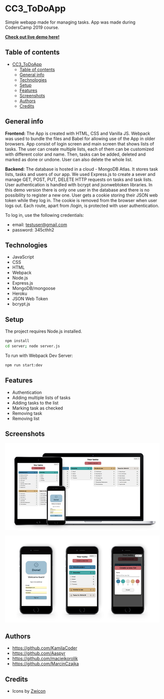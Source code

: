 # CC3_ToDoApp
Simple webapp made for managing tasks. App was made during CodersCamp 2019 course.

**[Check out live demo here!](https://radiant-ocean-56346.herokuapp.com/)**

## Table of contents
- [CC3_ToDoApp](#cc3todoapp)
  - [Table of contents](#table-of-contents)
  - [General info](#general-info)
  - [Technologies](#technologies)
  - [Setup](#setup)
  - [Features](#features)
  - [Screenshots](#screenshots)
  - [Authors](#authors)
  - [Credits](#credits)

## General info

**Frontend:**
The App is created with HTML, CSS and Vanilla JS. Webpack was used to bundle the files and Babel for allowing use of the App in older browsers.
App consist of login screen and main screen that shows lists of tasks. The user can create multiple lists, each of them can be customized with different color and name. Then, tasks can be added, deleted and marked as done or undone. User can also delete the whole list.

**Backend:**
The database is hosted in a cloud - MongoDB Atlas. It stores task lists, tasks and users of our app.
We used Express.js to create a sever and manage GET, POST, PUT, DELETE HTTP requests on tasks and task lists. 
User authentication is handled with bcrypt and jsonwebtoken libraries. In this demo version there is only one user in the database and there is no possibility to register a new one. User gets a cookie storing their JSON web token while they log in. The cookie is removed from the browser when user logs out. Each route, apart from /login, is protected with user authentication.

To log in, use the following credentials:

* email: testuser@gmail.com
* password: 345cthh2


## Technologies
* JavaScript
* CSS
* HTML
* Webpack
* Node.js
* Express.js
* MongoDB/mongoose
* Heroku
* JSON Web Token
* bcrypt.js

## Setup
The project requires Node.js installed.

```bash
npm install
cd server; node server.js
```
To run with Webpack Dev Server:
```bash
npm run start:dev
```

## Features
* Authentication
* Adding multiple lists of tasks
* Adding tasks to the list
* Marking task as checked
* Removing task
* Removing list


## Screenshots

![Devices screenshot](screenshots/todo-1-small.jpg)

![Mobile screenshot](screenshots/todo-2-small.jpg)


## Authors
* https://github.com/KamilaCoder
* https://github.com/Aaspyr
* https://github.com/maciejkorolik
* https://github.com/MarcinCzajka

## Credits

* Icons by [Zwicon](https://www.zwicon.com/)

